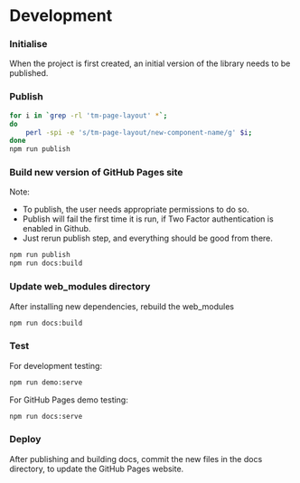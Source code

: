 # Development

### Initialise

When the project is first created, an initial version of the library needs to be published.

### Publish

```bash
for i in `grep -rl 'tm-page-layout' *`;
do 
    perl -spi -e 's/tm-page-layout/new-component-name/g' $i; 
done
npm run publish
```

### Build new version of GitHub Pages site

Note:  

- To publish, the user needs appropriate permissions to do so.
- Publish will fail the first time it is run, if Two Factor authentication is enabled in Github. 
- Just rerun publish step, and everything should be good from there.

```bash
npm run publish
npm run docs:build
```
### Update web_modules directory

After installing new dependencies, rebuild the web_modules

```bash
npm run docs:build
```


### Test
For development testing:

```bash
npm run demo:serve
```

For GitHub Pages demo testing:

```bash
npm run docs:serve
```

### Deploy

After publishing and building docs, commit the new files in the docs
directory, to update the GitHub Pages website.